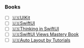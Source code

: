 ### Books
- [ ] [🇺🇸UIKit](https://www.kodeco.com/books/uikit-apprentice)
- [ ] [🇺🇸SwiftUI](https://www.kodeco.com/books/swiftui-apprentice)
- [ ] [🇺🇸Thinking in SwiftUI](https://www.objc.io/books/thinking-in-swiftui/)
- [ ] [🇺🇸SwiftUI Views Mastery Book](https://www.bigmountainstudio.com/views-16)
- [ ] [🇺🇸Auto Layout by Tutorials](https://www.kodeco.com/books/auto-layout-by-tutorials)
